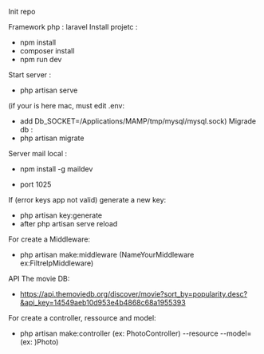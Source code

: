 Init repo

Framework php : laravel
Install projetc :
 - npm install
 - composer install
 - npm run dev

Start server :

- php artisan serve

(if your is here mac, must edit .env:
  - add Db_SOCKET=/Applications/MAMP/tmp/mysql/mysql.sock)
 Migrade db :
- php artisan migrate

Server mail local :
- npm install -g maildev

- port 1025

If (error keys app not valid) generate a new key:
- php artisan key:generate
- after php artisan serve reload

For create a Middleware:
- php artisan make:middleware (NameYourMiddleware ex:FiltreIpMiddleware)

API The movie DB:
- https://api.themoviedb.org/discover/movie?sort_by=popularity.desc?&api_key=14549aeb10d953e4b4868c68a1955393

For create a controller, ressource and model:

- php artisan make:controller (ex: PhotoController) --resource --model=(ex: )Photo)